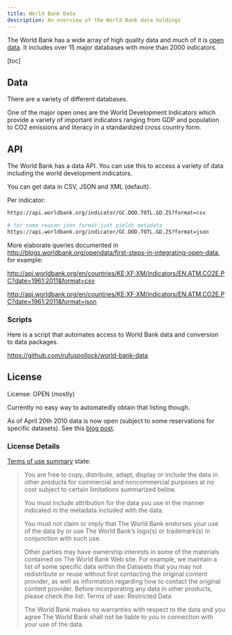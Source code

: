 ```yaml
---
title: World Bank Data
description: An overview of the World Bank data holdings
---
```


The World Bank has a wide array of high quality data and much of it is [open data][]. It includes over 15 major databases with more than 2000 indicators.

[open data]: https://opendefinition.org/

[toc]

## Data

There are a variety of different databases.

One of the major open ones are the World Development Indicators which provide a variety of important indicators ranging from GDP and population to CO2 emissions and literacy in a standardized cross country form.

## API

The World Bank has a data API. You can use this to access a variety of data including the world development indicators.

You can get data in CSV, JSON and XML (default).

Per indicator:

```bash
https://api.worldbank.org/indicator/GC.DOD.TOTL.GD.ZS?format=csv

# for some reason json format just yields metadata
https://api.worldbank.org/indicator/GC.DOD.TOTL.GD.ZS?format=json
```

More elaborate queries documented in http://blogs.worldbank.org/opendata/first-steps-in-integrating-open-data, for example:

http://api.worldbank.org/en/countries/KE;XF;XM/indicators/EN.ATM.CO2E.PC?date=1961:2011&format=csv

http://api.worldbank.org/en/countries/KE;XF;XM/indicators/EN.ATM.CO2E.PC?date=1961:2011&format=json

### Scripts

Here is a script that automates access to World Bank data and conversion to data packages.

https://github.com/rufuspollock/world-bank-data


## License

License: OPEN (mostly)

Currently no easy way to automatedly obtain that listing though.

As of April 20th 2010 data is now open (subject to some reservations for specific datasets). See this [blog post](http://blog.okfn.org/2010/04/20/world-bank-opens-up-development-data/).

### License Details

[Terms of use summary](http://data.worldbank.org/summary-terms-of-use) state:

> You are free to copy, distribute, adapt, display or include the data in other products for commercial and noncommercial purposes at no cost subject to certain limitations summarized below.
> 
> You must include attribution for the data you use in the manner indicated in the metadata included with the data.
> 
> You must not claim or imply that The World Bank endorses your use of the data by or use The World Bank’s logo(s) or trademark(s) in conjunction with such use.
>
> Other parties may have ownership interests in some of the materials contained on The World Bank Web site. For example, we maintain a list of some specific data within the Datasets that you may not redistribute or reuse without first contacting the original content provider, as well as information regarding how to contact the original content provider. Before incorporating any data in other products, please check the list: Terms of use: Restricted Data
>
> The World Bank makes no warranties with respect to the data and you agree The World Bank shall not be liable to you in connection with your use of the data.

